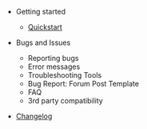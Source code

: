 - Getting started

  - [Quickstart](quickstart.md)

- Bugs and Issues

  - Reporting bugs
  - Error messages
  - Troubleshooting Tools
  - Bug Report: Forum Post Template
  - FAQ
  - 3rd party compatibility

- [Changelog](changelog.md)